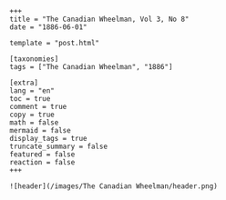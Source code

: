 
    +++
    title = "The Canadian Wheelman, Vol 3, No 8"
    date = "1886-06-01"

    template = "post.html"

    [taxonomies]
    tags = ["The Canadian Wheelman", "1886"]

    [extra]
    lang = "en"
    toc = true
    comment = true
    copy = true
    math = false
    mermaid = false
    display_tags = true
    truncate_summary = false
    featured = false
    reaction = false
    +++

    ![header](/images/The Canadian Wheelman/header.png)

    